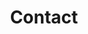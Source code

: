 ---
title: Contact
type: search
content_blocks:
  - _bookshop_name: sections/hero
    heading: Search
    subheading: 
    image: /images/header/blog-folding-img.jpg
---